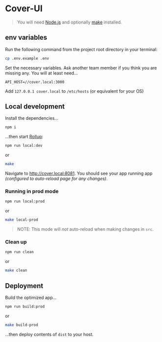 # Cover-UI

> You will need [Node.js](https://nodejs.org) and optionally [make](https://www.npmjs.com/package/make) installed.

## env variables

Run the following command from the project root directory in your terminal:

```bash
cp .env.example .env
```

Set the necessary variables. Ask another team member if you think you are
missing any. You will at least need...

```
API_HOST=//cover.local:3000
```

Add `127.0.0.1 cover.local` to `/etc/hosts` (or equivalent for your OS)

## Local development

Install the dependencies...

```bash
npm i
```

...then start [Rollup](https://rollupjs.org):

```bash
npm run local:dev
```

or

```bash
make
```

Navigate to <http://cover.local:8081>. You should see your app running app
_(configured to auto-reload page for any changes)_.

### Running in prod mode

```bash
npm run local:prod
```

or

```bash
make local-prod
```

> NOTE: This mode will _not_ auto-reload when making changes in `src`.

### Clean up

```bash
npm run clean
```

or

```bash
make clean
```

## Deployment

Build the optimized app...

```bash
npm run build:prod
```

or

```bash
make build-prod
```

...then deploy contents of `dist` to your host.
